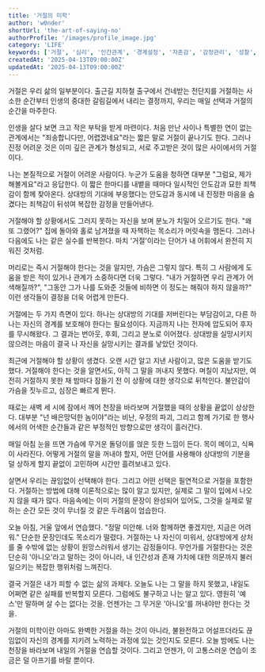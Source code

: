 ```yaml
---
title: '거절의 미학'
author: 'w0nder'
shortUrl: 'the-art-of-saying-no'
authorProfile: '/images/profile_image.jpg'
category: 'LIFE'
keywords: ['거절', '심리', '인간관계', '경계설정', '자존감', '감정관리', '성찰', '자기수용', '성숙', '인생관']
createdAt: '2025-04-13T09:00:00Z'
updatedAt: '2025-04-13T09:00:00Z'
---
```


거절은 우리 삶의 일부분이다. 출근길 지하철 출구에서 건네받는 전단지를 거절하는 사소한 순간부터 인생의 중대한 갈림길에서 내리는 결정까지, 우리는 매일 선택과 거절의 순간을 마주한다.

인생을 살다 보면 크고 작은 부탁을 받게 마련이다. 처음 만난 사이나 특별한 연이 없는 관계에서는 "죄송합니다만, 어렵겠네요"라는 짧은 말로 거절이 끝나기도 한다. 그러나 진정 어려운 것은 이미 깊은 관계가 형성되고, 서로 주고받은 것이 많은 사이에서의 거절이다.

나는 본질적으로 거절이 어려운 사람이다. 누군가 도움을 청하면 대부분 "그럼요, 제가 해볼게요"라고 응답한다. 이 짧은 한마디를 내뱉을 때마다 일시적인 안도감과 묘한 죄책감이 함께 찾아온다. 상대방의 기대에 부응했다는 안도감과 동시에 내 진정한 마음을 숨겼다는 죄책감이 뒤섞여 복잡한 감정을 만들어낸다.

거절해야 할 상황에서도 그러지 못하는 자신을 보며 분노가 치밀어 오르기도 한다. "왜 또 그랬어?" 집에 돌아와 홀로 남겨졌을 때 자책하는 목소리가 머릿속을 맴돈다. 그러나 다음에도 나는 같은 실수를 반복한다. 마치 '거절'이라는 단어가 내 어휘에서 완전히 지워진 것처럼.

머리로는 즉시 거절해야 한다는 것을 알지만, 가슴은 그렇지 않다. 특히 그 사람에게 도움을 받은 적이 있거나 관계가 소중하다면 더욱 그렇다. "내가 거절하면 우리 관계가 어색해질까?", "그동안 그가 나를 도와준 것들에 비하면 이 정도는 해줘야 하지 않을까?" 이런 생각들이 결정을 더욱 어렵게 만든다.

거절에는 두 가지 측면이 있다. 하나는 상대방의 기대를 저버린다는 부담감이고, 다른 하나는 자신의 경계를 보호해야 한다는 필요성이다. 지금까지 나는 전자에 압도되어 후자를 무시해왔다. 그 결과는 번아웃, 후회, 그리고 분노로 이어졌다. 상대방을 실망시키지 않으려는 마음이 결국 나 자신을 실망시키는 결과를 낳았던 것이다.

최근에 거절해야 할 상황이 생겼다. 오랜 시간 알고 지낸 사람이고, 많은 도움을 받기도 했다. 거절해야 한다는 것을 알면서도, 아직 그 말을 꺼내지 못했다. 며칠이 지났지만, 여전히 거절하지 못한 채 밤마다 잠들기 전 이 상황에 대한 생각으로 뒤척인다. 불안감이 가슴을 짓누르고, 심장은 빠르게 뛴다.

때로는 새벽 세 시에 잠에서 깨어 천장을 바라보며 거절했을 때의 상황을 끝없이 상상한다. 대부분 "넌 배은망덕한 놈이야"라는 비난, 우정의 파괴, 그리고 함께 가기로 한 행사에서의 어색한 순간들과 같은 부정적인 방향으로만 생각이 흘러간다.

매일 아침 눈을 뜨면 가슴에 무거운 돌덩이를 얹은 듯한 느낌이 든다. 목이 메이고, 식욕이 사라진다. 어떻게 거절의 말을 꺼내야 할지, 어떤 단어를 사용해야 상대방의 기분을 덜 상하게 할지 끝없이 고민하며 시간만 흘려보내고 있다.

살면서 우리는 끊임없이 선택해야 한다. 그리고 어떤 선택은 필연적으로 거절을 포함한다. 거절하는 방법에 대해 이론적으로는 많이 알고 있지만, 실제로 그 말이 입에서 나오지 않을 때가 많다. 마음속에는 이미 거절의 문장이 완성되어 있어도, 그것을 실제로 말하는 순간 모든 것이 무너질 것 같은 두려움이 엄습한다.

오늘 아침, 거울 앞에서 연습했다. "정말 미안해. 너와 함께하면 좋겠지만, 지금은 어려워." 단순한 문장인데도 목소리가 떨렸다. 거절하는 나 자신이 미워서, 상대방에게 상처를 줄 수밖에 없는 상황이 원망스러워서 생기는 감정들이다. 무언가를 거절한다는 것은 단순히 '아니오'라고 말하는 것이 아니라, 내 인간성과 존재 가치에 대한 의문까지 불러일으키는 복잡한 행위처럼 느껴진다.

결국 거절은 내가 피할 수 없는 삶의 과제다. 오늘도 나는 그 말을 하지 못했고, 내일도 어쩌면 같은 실패를 반복할지 모른다. 그럼에도 불구하고 나는 알고 있다. 영원히 '예스'만 말하며 살 수는 없다는 것을. 언젠가는 그 무거운 '아니오'를 꺼내야만 한다는 것을.

거절의 미학이란 아마도 완벽한 거절을 하는 것이 아니라, 불완전하고 어설프더라도 끊임없이 자신의 경계를 지키려 노력하는 과정에 있는 것인지도 모른다. 오늘 밤에도 나는 천장을 바라보며 내일의 거절을 연습할 것이다. 그리고 언젠가, 이 고통스러운 연습이 조금은 덜 아프기를 바랄 뿐이다.
